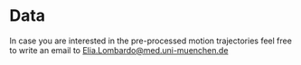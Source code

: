 # Data 
In case you are interested in the pre-processed motion trajectories feel free to write an email to Elia.Lombardo@med.uni-muenchen.de
